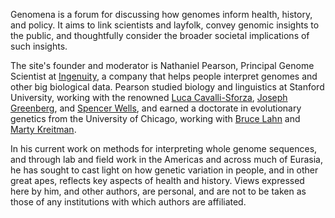 Genomena is a forum for discussing how genomes inform health, history, and policy. It aims to link scientists and layfolk, convey genomic insights to the public, and thoughtfully consider the broader societal implications of such insights.

The site's founder and moderator is Nathaniel Pearson, Principal Genome Scientist at [Ingenuity](http://www.ingenuity.com/), a company that helps people interpret genomes and other big biological data. Pearson studied biology and linguistics at Stanford University, working with the renowned [Luca Cavalli-Sforza](http://en.wikipedia.org/wiki/Luigi_Luca_Cavalli-Sforza), [Joseph Greenberg](http://en.wikipedia.org/wiki/Joseph_Greenberg), and [Spencer Wells](http://en.wikipedia.org/wiki/Spencer_Wells), and earned a doctorate in evolutionary genetics from the University of Chicago, working with [Bruce Lahn](http://en.wikipedia.org/wiki/Bruce_Lahn) and [Marty Kreitman](http://en.wikipedia.org/wiki/Martin_Kreitman).

In his current work on methods for interpreting whole genome sequences, and through lab and field work in the Americas and across much of Eurasia, he has sought to cast light on how genetic variation in people, and in other great apes, reflects key aspects of health and history. Views expressed here by him, and other authors, are personal, and are not to be taken as those of any institutions with which authors are affiliated.
